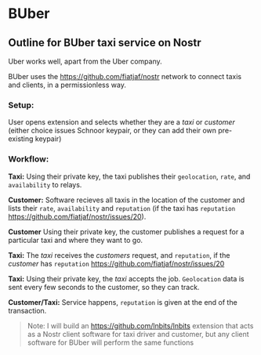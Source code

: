 # BUber
## Outline for BUber taxi service on Nostr

Uber works well, apart from the Uber company.

BUber uses the https://github.com/fiatjaf/nostr network to connect taxis and clients, in a permissionless way.

### Setup:

User opens extension and selects whether they are a *taxi* or *customer* (either choice issues Schnoor keypair, or they can add their own pre-existing keypair)

### Workflow:

**Taxi:** Using their private key, the taxi publishes their `geolocation`, `rate`, and `availability` to relays.

**Customer:** Software recieves all taxis in the location of the customer and lists their `rate`, `availability` and `reputation` (if the taxi has `reputation` https://github.com/fiatjaf/nostr/issues/20).

**Customer** Using their private key, the customer publishes a request for a particular taxi and where they want to go.

**Taxi:** The *taxi* receives the *customers* request, and `reputation`, if the *customer* has `reputation` https://github.com/fiatjaf/nostr/issues/20

**Taxi:** Using their private key, the *taxi* accepts the job. `Geolocation` data is sent every few seconds to the customer, so they can track.

**Customer/Taxi:** Service happens, `reputation` is given at the end of the transaction.

> Note: I will build an https://github.com/lnbits/lnbits extension that acts as a Nostr client software for taxi driver and customer, but any client software for BUber will perform the same functions
